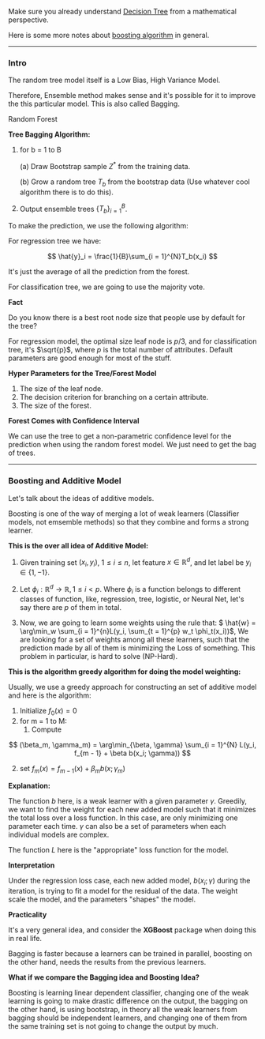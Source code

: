 Make sure you already understand [Decision Tree](../AMATH%20582%20Data%20Science/Decision%20Tree.md) from a mathematical perspective. 

Here is some more notes about [boosting algorithm](https://towardsdatascience.com/boosting-algorithms-explained-d38f56ef3f30) in general. 

---
### **Intro**

The random tree model itself is a Low Bias, High Variance Model. 

Therefore, Ensemble method makes sense and it's possible for it to improve the this particular model. This is also called Bagging. 

Random Forest

**Tree Bagging Algorithm:** 

1. for b = 1 to B

    (a) Draw Bootstrap sample $Z^*$ from the training data. 

    (b) Grow a random tree $T_b$ from the bootstrap data (Use whatever cool algorithm there is to do this). 

2. Output ensemble trees $\{T_b\}_{i = 1}^{B}$. 


To make the prediction, we use the following algorithm: 

For regression tree we have: 

$$
\hat{y}_i = \frac{1}{B}\sum_{i = 1}^{N}T_b(x_i)
$$

It's just the average of all the prediction from the forest. 

For classification tree, we are going to use the majority vote. 

**Fact** 

Do you know there is a best root node size that people use by default for the tree? 

For regression model, the optimal size leaf node is $p/3$, and for classification tree, it's $\sqrt{p}$, where $p$ is the total number of attributes. Default parameters are good enough for most of the stuff. 


**Hyper Parameters for the Tree/Forest Model**

1. The size of the leaf node. 
2. The decision criterion for branching on a certain attribute. 
3. The size of the forest.


**Forest Comes with Confidence Interval**

We can use the tree to get a non-parametric confidence level for the prediction when using the random forest model. We just need to get the bag of trees. 


---
### **Boosting and Additive Model**

Let's talk about the ideas of additive models. 

Boosting is one of the way of merging a lot of weak learners (Classifier models, not emsemble methods) so that they combine and forms a strong learner. 

**This is the over all idea of Additive Model:**

1. Given training set $(x_i, y_i)$, $1 \le i \le n$, let feature $x \in \mathbb{R}^d$, and let label be $y_i \in \{1, -1\}$. 

2. Let $\phi_i: \mathbb{R}^d \rightarrow \mathbb{R}, 1 \le i < p$. Where $\phi_i$ is a function belongs to different classes of function, like, regression, tree, logistic, or Neural Net, let's say there are $p$ of them in total. 
3. Now, we are going to learn some weights using the rule that: $
\hat{w} = \arg\min_w \sum_{i = 1}^{n}L(y_i, \sum_{t = 1}^{p} w_t \phi_t(x_i))$, We are looking for a set of weights among all these learners, such that the prediction made by all of them is minimizing the Loss of something. This problem in particular, is hard to solve (NP-Hard). 

**This is the algorithm greedy algorithm for doing the model weighting:**

Usually, we use a greedy approach for constructing an set of additive model and here is the algorithm: 

1. Initialize $f_0(x) = 0$
2. for m = 1 to M: 
   1. Compute 

$$
(\beta_m, \gamma_m) = \arg\min_{\beta, \gamma} \sum_{i = 1}^{N}
L(y_i, f_{m - 1} + \beta b(x_i; \gamma))
$$
 
   2. set $f_m(x) = f_{m - 1}(x) + \beta_m b(x; \gamma_m)$

**Explanation:**

The function $b$ here, is a weak learner with a given parameter $\gamma$. Greedily, we want to find the weight for each new added model such that it minimizes the total loss over a loss function. In this case, are only minimizing one parameter each time. $\gamma$ can also be a set of parameters when each individual models are complex. 

The function $L$ here is the "appropriate" loss function for the model. 

**Interpretation**

Under the regression loss case, each new added model, $b(x_i; \gamma)$ during the iteration, is trying to fit a model for the residual of the data. The weight scale the model, and the parameters "shapes" the model. 

**Practicality**

It's a very general idea, and consider the **XGBoost** package when doing this in real life.

Bagging is faster because a learners can be trained in parallel, boosting on the other hand, needs the results from the previous learners. 


**What if we compare the Bagging idea and Boosting Idea?**

Boosting is learning linear dependent classifier, changing one of the weak learning is going to make drastic difference on the output, the bagging on the other hand, is using bootstrap, in theory all the weak learners from bagging should be independent learners, and changing one of them from the same training set is not going to change the output by much.



